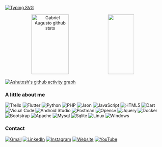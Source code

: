 [![Typing SVG](https://readme-typing-svg.herokuapp.com/?color=0077ff&size=35&center=true&vCenter=true&width=1000&lines=Hello,+My+name+is+Gabriel+Augusto;I'm+21+years+old;I+am+from+Barueri,+SP;I+am+a+software+engineering+student;Be+Welcome!+:%29)](https://git.io/typing-svg)

<div align="center">  
  <img width="49%" height="195px" src="https://github-readme-stats.vercel.app/api?username=ogabrielaugustto&show_icons=true&count_private=true&hide_border=true&title_color=fff&icon_color=0077ff&text_color=c9d1d9&bg_color=0d1117" alt="Gabriel Augusto github stats" /> 
  <img width="41%" height="195px" src="https://github-readme-stats.vercel.app/api/top-langs/?username=ogabrielaugustto&layout=compact&hide_border=true&title_color=fff&text_color=fff&bg_color=0d1117" />
</div>

[![Ashutosh's github activity graph](https://github-readme-activity-graph.vercel.app/graph?username=ogabrielaugustto&bg_color=0d1117&color=0077ff&line=fff&point=fff&area=true&hide_border=true)](https://github.com/ashutosh00710/github-readme-activity-graph)

<h3>A little about me</h3>
<p>
  <img alt="Trello" src="https://img.shields.io/badge/Trello-0052CC?style=for-the-badge&logo=trello&logoColor=white" />
  <img alt="Flutter" src="https://img.shields.io/badge/Flutter-02569B?style=for-the-badge&logo=flutter&logoColor=white" />
  <img alt="Python" src="https://img.shields.io/badge/Python-FFD43B?style=for-the-badge&logo=python&logoColor=blue" />
  <img alt="PHP" src="https://img.shields.io/badge/PHP-777BB4?style=for-the-badge&logo=php&logoColor=white" />
  <img alt="Json" src="https://img.shields.io/badge/json-5E5C5C?style=for-the-badge&logo=json&logoColor=white" />
  <img alt="JavaScript" src="https://img.shields.io/badge/JavaScript-323330?style=for-the-badge&logo=javascript&logoColor=F7DF1E" />
  <img alt="HTML5" src="https://img.shields.io/badge/HTML5-E34F26?style=for-the-badge&logo=html5&logoColor=white" />
  <img alt="Dart" src="https://img.shields.io/badge/Dart-0175C2?style=for-the-badge&logo=dart&logoColor=white" />
  <img alt="Visual Code" src="https://img.shields.io/badge/Visual_Studio_Code-0078D4?style=for-the-badge&logo=visual%20studio%20code&logoColor=white" />
  <img alt="Android Studio" src="https://img.shields.io/badge/Android_Studio-3DDC84?style=for-the-badge&logo=android-studio&logoColor=white" />
  <img alt="Postman" src="https://img.shields.io/badge/Postman-FF6C37?style=for-the-badge&logo=Postman&logoColor=white" />
  <img alt="Opencv" src="https://img.shields.io/badge/OpenCV-27338e?style=for-the-badge&logo=OpenCV&logoColor=white" />
  <img alt="Jquery" src="https://img.shields.io/badge/jQuery-0769AD?style=for-the-badge&logo=jquery&logoColor=white" />
  <img alt="Docker" src="https://img.shields.io/badge/Docker-2CA5E0?style=for-the-badge&logo=docker&logoColor=white" />
  <img alt="Bootstrap" src="https://img.shields.io/badge/Bootstrap-563D7C?style=for-the-badge&logo=bootstrap&logoColor=white" />
  <img alt="Apache" src="https://img.shields.io/badge/Apache-D22128?style=for-the-badge&logo=Apache&logoColor=white" />
  <img alt="Mysql" src="https://img.shields.io/badge/MySQL-005C84?style=for-the-badge&logo=mysql&logoColor=white" />
  <img alt="Sqlite" src="https://img.shields.io/badge/SQLite-07405E?style=for-the-badge&logo=sqlite&logoColor=white" />
  <img alt="Linux" src="https://img.shields.io/badge/Linux-FCC624?style=for-the-badge&logo=linux&logoColor=black" />
  <img alt="Windows" src="https://img.shields.io/badge/Windows-0078D6?style=for-the-badge&logo=windows&logoColor=white" />
</p>

<h3>Contact</h3>
<p>
  <a href="mailto:contatogabrielaugustto@gmail.com" target="_blank"><img alt="Gmail" src="https://img.shields.io/badge/Gmail-D14836?style=for-the-badge&logo=gmail&logoColor=white" /></a>
  <a href="https://www.linkedin.com/in/ogabrielaugusto/" target="_blank"><img alt="LinkedIn" src="https://img.shields.io/badge/LinkedIn-0077B5?style=for-the-badge&logo=linkedin&logoColor=white" /></a>
  <a href="https://www.instagram.com/ogabrielaugustto/" target="_blank"><img alt="Instagram" src="https://img.shields.io/badge/Instagram-E4405F?style=for-the-badge&logo=instagram&logoColor=white" /></a>
  <a href="https://ogabrielaugustto.github.io/" target="_blank"><img alt="Website" src="https://img.shields.io/badge/website-000000?style=for-the-badge&logo=About.me&logoColor=white" /></a>
  <a href="https://www.youtube.com/@ogabrielaugustto" target="_blank"><img alt="YouTube" src="https://img.shields.io/badge/YouTube-FF0000?style=for-the-badge&logo=youtube&logoColor=white" /></a>
</p>

